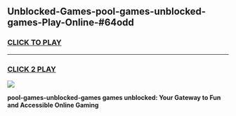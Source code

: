 
## Unblocked-Games-pool-games-unblocked-games-Play-Online-#64odd
<h3>
<a href="https://premium.freeplayer.one?title=pool-games-unblocked-games&ref=27F">CLICK TO PLAY</a></h3>
<hr>

<h3>
<a href="https://premium.freeplayer.one?title=pool-games-unblocked-games&ref=27F">CLICK 2 PLAY</a>
  
</h3>

<a href="https://premium.freeplayer.one?title=pool-games-unblocked-games&ref=27F"><img src="https://clearcache.store/games.png"></a>


**pool-games-unblocked-games games unblocked: Your Gateway to Fun and Accessible Online Gaming**
